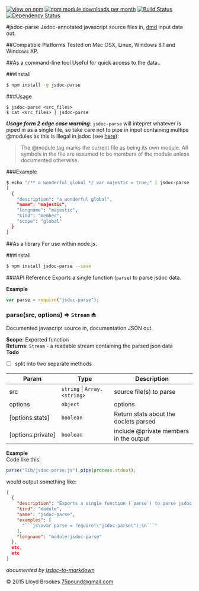 [![view on npm](http://img.shields.io/npm/v/jsdoc-parse.svg)](https://www.npmjs.org/package/jsdoc-parse)
[![npm module downloads per month](http://img.shields.io/npm/dm/jsdoc-parse.svg)](https://www.npmjs.org/package/jsdoc-parse)
[![Build Status](https://travis-ci.org/75lb/jsdoc-parse.svg?branch=master)](https://travis-ci.org/75lb/jsdoc-parse)
[![Dependency Status](https://david-dm.org/75lb/jsdoc-parse.svg)](https://david-dm.org/75lb/jsdoc-parse)

#jsdoc-parse
Jsdoc-annotated javascript source files in, [dmd](https://github.com/75lb/dmd) input data out. 

##Compatible Platforms
Tested on Mac OSX, Linux, Windows 8.1 and Windows XP. 

##As a command-line tool
Useful for quick access to the data.. 

###Install
```sh
$ npm install -g jsdoc-parse
```

###Usage
```
$ jsdoc-parse <src_files>
$ cat <src_files> | jsdoc-parse 
```

***Usage form 2 edge case warning***: `jsdoc-parse` will intepret whatever is piped in as a single file, so take care not to pipe in input containing multipe @modules as this is illegal in jsdoc (see [here](http://usejsdoc.org/tags-module.html)):

> The @module tag marks the current file as being its own module. All symbols in the file are assumed to be members of the module unless documented otherwise.

###Example
```sh
$ echo "/** a wonderful global */ var majestic = true;" | jsdoc-parse
[
  {
    "description": "a wonderful global",
    "name": "majestic",
    "longname": "majestic",
    "kind": "member",
    "scope": "global"
  }
]
```

##As a library
For use within node.js. 

###Install
```sh
$ npm install jsdoc-parse --save
```

###API Reference
  Exports a single function (`parse`) to parse jsdoc data.
  
  **Example**  
  ```js
  var parse = require("jsdoc-parse");
  ```
<a name="exp_module_jsdoc-parse--parse"></a>
### parse(src, options) ⇒ <code>Stream</code> ⏏
Documented javascript source in, documentation JSON out.

**Scope**: Exported function  
**Returns**: <code>Stream</code> - a readable stream containing the parsed json data  
**Todo**

- [ ] split into two separate methods


| Param | Type | Description |
| --- | --- | --- |
| src | <code>string</code> \| <code>Array.&lt;string&gt;</code> | source file(s) to parse |
| options | <code>object</code> | options |
| [options.stats] | <code>boolean</code> | Return stats about the doclets parsed |
| [options.private] | <code>boolean</code> | include @private members in the output |

**Example**  
Code like this:
```js
parse("lib/jsdoc-parse.js").pipe(process.stdout);
```

would output something like:
```json
[
  {
    "description": "Exports a single function (`parse`) to parse jsdoc data.",
    "kind": "module",
    "name": "jsdoc-parse",
    "examples": [
      "```js\nvar parse = require(\"jsdoc-parse\");\n```"
    ],
    "longname": "module:jsdoc-parse"
  },
  etc,
  etc
]
```

*documented by [jsdoc-to-markdown](https://github.com/75lb/jsdoc-to-markdown)*

&copy; 2015 Lloyd Brookes <75pound@gmail.com>
